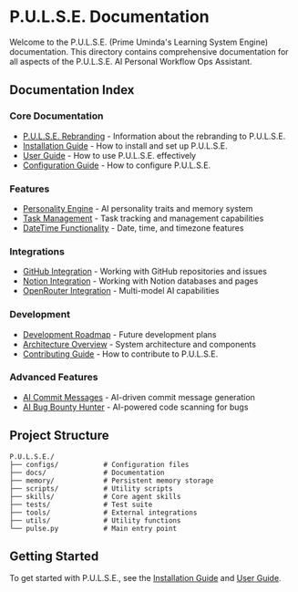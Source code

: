 # P.U.L.S.E. Documentation

Welcome to the P.U.L.S.E. (Prime Uminda's Learning System Engine) documentation. This directory contains comprehensive documentation for all aspects of the P.U.L.S.E. AI Personal Workflow Ops Assistant.

## Documentation Index

### Core Documentation

- [P.U.L.S.E. Rebranding](PULSE_REBRANDING.md) - Information about the rebranding to P.U.L.S.E.
- [Installation Guide](installation.md) - How to install and set up P.U.L.S.E.
- [User Guide](user_guide.md) - How to use P.U.L.S.E. effectively
- [Configuration Guide](configuration.md) - How to configure P.U.L.S.E.

### Features

- [Personality Engine](features/personality_engine.md) - AI personality traits and memory system
- [Task Management](features/task_management.md) - Task tracking and management capabilities
- [DateTime Functionality](features/datetime_functionality.md) - Date, time, and timezone features

### Integrations

- [GitHub Integration](integrations/github_integration.md) - Working with GitHub repositories and issues
- [Notion Integration](integrations/notion_integration.md) - Working with Notion databases and pages
- [OpenRouter Integration](integrations/openrouter_integration.md) - Multi-model AI capabilities

### Development

- [Development Roadmap](development/roadmap.md) - Future development plans
- [Architecture Overview](development/architecture.md) - System architecture and components
- [Contributing Guide](development/contributing.md) - How to contribute to P.U.L.S.E.

### Advanced Features

- [AI Commit Messages](advanced/ai_commit_messages.md) - AI-driven commit message generation
- [AI Bug Bounty Hunter](advanced/bug_bounty_hunter.md) - AI-powered code scanning for bugs

## Project Structure

```
P.U.L.S.E./
├── configs/           # Configuration files
├── docs/              # Documentation
├── memory/            # Persistent memory storage
├── scripts/           # Utility scripts
├── skills/            # Core agent skills
├── tests/             # Test suite
├── tools/             # External integrations
├── utils/             # Utility functions
└── pulse.py           # Main entry point
```

## Getting Started

To get started with P.U.L.S.E., see the [Installation Guide](installation.md) and [User Guide](user_guide.md).
